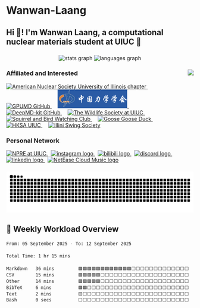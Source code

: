   # Wanwan-Laang

  <h2 align="left">Hi 👋! I'm Wanwan Laang, a computational nuclear materials student at UIUC 🚀</h2>

  ###

  <div align="center">
    <img src="https://github-readme-stats.vercel.app/api?username=Wanwan-Laang&hide_title=true&hide_rank=false&show_icons=true&include_all_commits=true&count_private=true&disable_animations=false&theme=dracula&locale=en&hide_border=false" height="150" alt="stats graph"  />
    <img src="https://github-readme-stats.vercel.app/api/top-langs?username=Wanwan-Laang&locale=en&hide_title=true&layout=compact&card_width=320&langs_count=5&theme=dracula&hide_border=false" height="150" alt="languages graph"  />
  </div>

  ###

  <img align="right" height="150" src="https://media1.giphy.com/media/v1.Y2lkPTc5MGI3NjExdG1tbmV0ZWJrZXloc253bjJsMnlzc3dmZ2p3MTRrMGVqMTJlZW9lMiZlcD12MV9pbnRlcm5hbF9naWZfYnlfaWQmY3Q9Zw/zZC2AqB84z7zFnlkbF/giphy.gif"  />

  ### Affiliated and Interested

  <div align="left">
    <a href="https://ans.npre.illinois.edu/" target="_blank">
      <img src="https://github.com/Wanwan-Laang/Wanwan-Laang/blob/main/images/ANS.jpg" height="50" alt="American Nuclear Society University of Illinois chapter" />
    </a>
    <img width="12" /> 
    <a href="https://github.com/brucefan1983/GPUMD" target="_blank">
      <img src="https://raw.githubusercontent.com/brucefan1983/GPUMD/master/logo/logo-main-arctic.png" height="50" alt="GPUMD GitHub" />
    </a>
    <img width="12" /> 
    <a href="https://www.cstam.org.cn/index.html" target="_blank">
      <img src="https://github.com/Wanwan-Laang/Wanwan-Laang/blob/main/images/CSTAM.png" height="50" alt="The Chinese Society of Theoretical Applied Mechanics" />
    </a>
    <img width="12" />
    <a href="https://github.com/deepmodeling" target="_blank">
      <img src="https://avatars.githubusercontent.com/u/32671488" height="50" alt="DeepMD-kit GitHub" />
    </a>
    <img width="12" />
    <a href="https://publish.illinois.edu/uiuc-wildlifesociety/" target="_blank">
      <img src="https://raw.githubusercontent.com/Wanwan-Laang/Wanwan-Laang/main/images/TWS.jpg" height="50" alt="The Wildlife Society at UIUC" />
    </a>
    <img width="12" />
    <a href="https://one.illinois.edu/squirrelandbirdwatchingclub/home/" target="_blank">
      <img src="https://ugc.production.linktr.ee/9NEmG766TmSXbRs5UJme_MjImyLK1MzH2qI1j" height="50" alt="Squirrel and Bird Watching Club" />    
    </a>
    <img width="12" />
    <a href="https://www.gaggle.fun/" target="_blank">
      <img src="https://o.qoo-img.com/ggpht/2l652ZLy6I_sz1hYKEKHxAlIt65gQfXqBSRLF3WCSxj_51_i_xUyxuRxY6r5ionKJHQ" height="50" alt="Goose Goose Duck" />
    </a>
    <img width="12" />
    <a href="https://uiuchksa.com/" target="_blank">
      <img src="https://raw.githubusercontent.com/Wanwan-Laang/Wanwan-Laang/main/images/HKSA.png" height="50" alt="HKSA UIUC" />
    </a>
  <img width="12" />
    <a href="https://www.illiniswing.org/" target="_blank">
      <img src="https://images.squarespace-cdn.com/content/v1/5f482c63e06b00272ac2f95b/1598566061563-H3IJHANL8BFSKTHP8LKS/logo_big.png" height="50" alt="Illini Swing Society" />
    </a>
  </div>


  ### Personal Network

  <div align="left">
    <a href="https://npre.illinois.edu/" target="_blank">
      <img src="https://img.shields.io/static/v1?message=NPRE@UIUC&logo=google-chrome&label=&color=FF6F00&logoColor=white&labelColor=&style=for-the-badge" height="35" alt="NPRE at UIUC" />
    </a>&nbsp;
    <a href="https://www.instagram.com/wen.laang/" target="_blank">
      <img src="https://img.shields.io/static/v1?message=Instagram&logo=instagram&label=&color=E4405F&logoColor=white&labelColor=&style=for-the-badge" height="35" alt="instagram logo" />
    </a>&nbsp;
    <a href="https://space.bilibili.com/121949505" target="_blank">
      <img src="https://img.shields.io/static/v1?message=Bilibili&logo=bilibili&label=&color=00A1D6&logoColor=white&labelColor=&style=for-the-badge" height="35" alt="bilibili logo" />
    </a>&nbsp;
    <a href="https://discord.com/users/veluron_laang" target="_blank">
      <img src="https://img.shields.io/static/v1?message=Discord&logo=discord&label=&color=7289DA&logoColor=white&labelColor=&style=for-the-badge" height="35" alt="discord logo" />
    </a>&nbsp;
    <a href="https://www.linkedin.com/in/veluron/" target="_blank">
      <img src="https://img.shields.io/static/v1?message=LinkedIn&logo=linkedin&label=&color=0077B5&logoColor=white&labelColor=&style=for-the-badge" height="35" alt="linkedin logo" />
    </a>&nbsp;
    <a href="https://music.163.com/#/artist?id=49600207" target="_blank">
      <img src="https://img.shields.io/static/v1?message=NetEase%20Cloud&logo=netease-cloud-music&label=&color=E71D36&logoColor=white&labelColor=&style=for-the-badge" height="35" alt="NetEase Cloud Music logo" />
    </a>
  </div>

  ###

  <div align="center">
    <img src="https://github.com/Wanwan-Laang/Wanwan-Laang/blob/output/github-contribution-grid-snake.svg" alt="Snake animation" />
  </div>

  ###

  ## 🧮 Weekly Workload Overview

  <!--START_SECTION:waka-->

```txt
From: 05 September 2025 - To: 12 September 2025

Total Time: 1 hr 15 mins

Markdown   36 mins         🟩🟩🟩🟩🟩🟩🟩🟩🟩🟩🟩🟩⬜⬜⬜⬜⬜⬜⬜⬜⬜⬜⬜⬜⬜   48.50 %
CSV        15 mins         🟩🟩🟩🟩🟩⬜⬜⬜⬜⬜⬜⬜⬜⬜⬜⬜⬜⬜⬜⬜⬜⬜⬜⬜⬜   20.38 %
Other      14 mins         🟩🟩🟩🟩🟩⬜⬜⬜⬜⬜⬜⬜⬜⬜⬜⬜⬜⬜⬜⬜⬜⬜⬜⬜⬜   19.73 %
BibTeX     6 mins          🟩🟩⬜⬜⬜⬜⬜⬜⬜⬜⬜⬜⬜⬜⬜⬜⬜⬜⬜⬜⬜⬜⬜⬜⬜   08.16 %
Text       2 mins          🟨⬜⬜⬜⬜⬜⬜⬜⬜⬜⬜⬜⬜⬜⬜⬜⬜⬜⬜⬜⬜⬜⬜⬜⬜   02.89 %
Bash       0 secs          ⬜⬜⬜⬜⬜⬜⬜⬜⬜⬜⬜⬜⬜⬜⬜⬜⬜⬜⬜⬜⬜⬜⬜⬜⬜   00.33 %
```

<!--END_SECTION:waka-->

  <br clear="both" />
